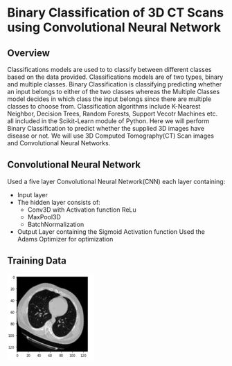 # Binary Classification of 3D CT Scans using Convolutional Neural Network

## Overview

Classifications models are used to to classify between different classes based on the data provided. Classifications models are of two types, binary and multiple classes. Binary Classification is classifying predicting whether an input belongs to either of the two classes whereas the Multiple Classes model decides in which class the input belongs since there are multiple classes to choose from. Classification algorithms include K-Nearest Neighbor, Decision Trees, Random Forests, Support Vecotr Machines etc. all included in the Scikit-Learn module of Python. Here we will perform Binary Classification to predict whether the supplied 3D images have disease or not. We will use 3D Computed Tomography(CT) Scan images and Convolutional Neural Networks.

## Convolutional Neural Network

Used a five layer Convolutional Neural Network(CNN) each layer containing:
- Input layer
- The hidden layer consists of:
    * Conv3D with Activation function ReLu
    * MaxPool3D
    * BatchNormalization
- Output Layer containing the Sigmoid Activation function
Used the Adams Optimizer for optimization

## Training Data

<div>
  <img src="https://github.com/Soumadeep03/CTScan_Classifier/blob/main/Train_1.PNG" height="200" width="200"><img/>
  
